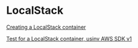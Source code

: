 # LocalStack

<!--codeinclude-->
[Creating a LocalStack container](../../examples/localstack/localstack.go)
<!--/codeinclude-->

<!--codeinclude-->
[Test for a LocalStack container, usinv AWS SDK v1](../../examples/localstack/v1/s3_test.go)
<!--/codeinclude-->
